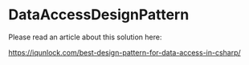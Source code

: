 # DataAccessDesignPattern

Please read an article about this solution here:

https://iqunlock.com/best-design-pattern-for-data-access-in-csharp/
